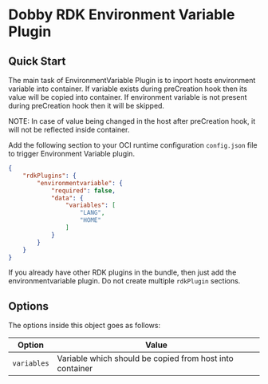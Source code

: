 # Dobby RDK Environment Variable Plugin

## Quick Start
The main task of EnvironmentVariable Plugin is to inport hosts environment variable into container. If variable exists
during preCreation hook then its value will be copied into container. If environment variable is not present during
preCreation hook then it will be skipped.

NOTE: In case of value being changed in the host after preCreation hook, it will not be reflected inside container.

Add the following section to your OCI runtime configuration `config.json` file to trigger Environment Variable plugin.

```json
{
    "rdkPlugins": {
        "environmentvariable": {
            "required": false,
            "data": {
                "variables": [
                    "LANG",
                    "HOME"
                ]
            }
        }
    }
}
```

If you already have other RDK plugins in the bundle, then just add the environmentvariable plugin. Do not create multiple `rdkPlugin` sections.

## Options
The options inside this object goes as follows:

| Option              | Value                                                                                                         |
| ------------------- | --------------------------------------------------------------------------------------------------------------------------------------- |
| `variables`         | Variable which should be copied from host into container                                                        |


